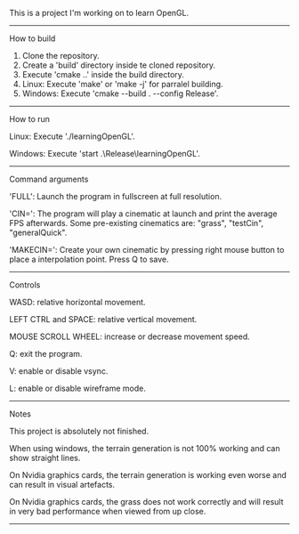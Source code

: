 This is a project I'm working on to learn OpenGL.

------------------------------------------------

How to build


1. Clone the repository.
2. Create a 'build' directory inside te cloned repository.
3. Execute 'cmake ..' inside the build directory.
4. Linux: Execute 'make' or 'make -j' for parralel building.
4. Windows: Execute 'cmake --build . --config Release'.

-------------------------------------------------

How to run


Linux: Execute './learningOpenGL'.

Windows: Execute 'start .\Release\learningOpenGL'.

-------------------------------------------------

Command arguments


'FULL': Launch the program in fullscreen at full resolution.

'CIN=': The program will play a cinematic at launch and print the average FPS afterwards. Some pre-existing cinematics are: "grass", "testCin", "generalQuick".

'MAKECIN=': Create your own cinematic by pressing right mouse button to place a interpolation point. Press Q to save.

-------------------------------------------------

Controls


WASD: relative horizontal movement.

LEFT CTRL and SPACE: relative vertical movement.

MOUSE SCROLL WHEEL: increase or decrease movement speed.

Q: exit the program.

V: enable or disable vsync.

L: enable or disable wireframe mode.

-------------------------------------------------

Notes


This project is absolutely not finished.

When using windows, the terrain generation is not 100% working and can show straight lines.

On Nvidia graphics cards, the terrain generation is working even worse and can result in visual artefacts.

On Nvidia graphics cards, the grass does not work correctly and will result in very bad performance when viewed from up close.

-------------------------------------------------
